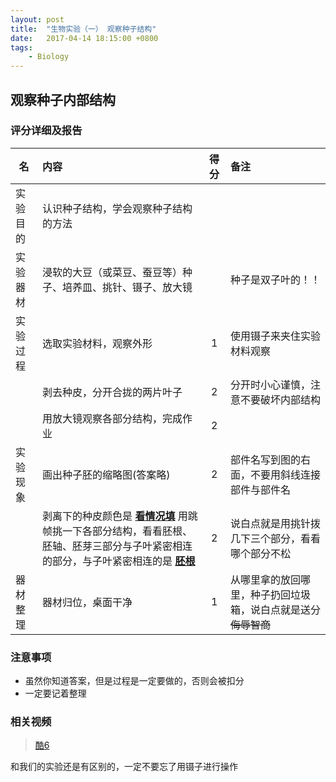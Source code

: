 ```yaml
---
layout: post
title:  "生物实验（一） 观察种子结构"
date:   2017-04-14 18:15:00 +0800
tags:
    - Biology
---
```


## 观察种子内部结构

### 评分详细及报告

| 名 | 内容 | 得分 | 备注 |
| -------- |:----------- |:---------:|:-------------- |
| 实验目的 | 认识种子结构，学会观察种子结构的方法 | | |
| 实验器材 | 浸软的大豆（或菜豆、蚕豆等）种子、培养皿、挑针、镊子、放大镜 | | 种子是双子叶的！！ |
| 实验过程 | 选取实验材料，观察外形 | 1 | 使用镊子来夹住实验材料观察 |
| | 剥去种皮，分开合拢的两片叶子 | 2 | 分开时小心谨慎，注意不要破坏内部结构 |
| | 用放大镜观察各部分结构，完成作业 | 2 | |
| 实验现象 | 画出种子胚的缩略图(答案略) | 2 | 部件名写到图的右面，不要用斜线连接部件与部件名 |
| | 剥离下的种皮颜色是 **<u>看情况填</u>** 用跳帧挑一下各部分结构，看看胚根、胚轴、胚芽三部分与子叶紧密相连的部分，与子叶紧密相连的是 **<u>胚根</u>**| 2 | 说白点就是用挑针拨几下三个部分，看看哪个部分不松|
| 器材整理 | 器材归位，桌面干净 | 1 | 从哪里拿的放回哪里，种子扔回垃圾箱，说白点就是送分~~侮辱智商~~|

### 注意事项

* 虽然你知道答案，但是过程是一定要做的，否则会被扣分
* 一定要记着整理

### 相关视频

> [酷6](http://v.ku6.com/show/EbJ93TvY8dQ7NEUEutsWYw...html?from=my)

和我们的实验还是有区别的，一定不要忘了用镊子进行操作
